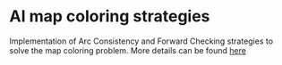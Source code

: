 # AI map coloring strategies

Implementation of Arc Consistency and Forward Checking strategies to solve the map coloring problem. More details can be found [here](http://www.cs.colostate.edu/~asa/courses/cs440/fall09/pdfs/10_csp.pdf)